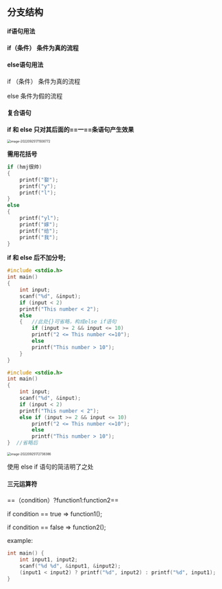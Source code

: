 ## 分支结构

#### if语句用法

**if（条件） 条件为真的流程**

#### else语句用法

if （条件）  条件为真的流程

else   条件为假的流程

#### 复合语句

**if 和 else 只对其后面的==一==条语句产生效果**

<img src="C:\Users\Lanson\AppData\Roaming\Typora\typora-user-images\image-20220925171508772.png" alt="image-20220925171508772" style="zoom:50%;" />

**需用花括号**

```c
if (hmj很帅)
{
    printf("娶");
    printf("y");
    printf("l");
}
else
{
    printf("yl");
    printf("嫁");
    printf("给");
    printf("我");
}
```

**if 和 else 后不加分号;**

```c
#include <stdio.h>
int main()
{
    int input;
    scanf("%d", &input);
    if (input < 2)
    printf("This number < 2");
    else
    {	//此处{}可省略，构成else if语句
        if (input >= 2 && input <= 10)
        printf("2 <= This number <=10");
        else
        printf("This number > 10");
    }
}
```

```c
#include <stdio.h>
int main()
{
    int input;
    scanf("%d", &input);
    if (input < 2)
    printf("This number < 2");
    else if (input >= 2 && input <= 10)
        printf("2 <= This number <=10");
        else
        printf("This number > 10");
}  //省略后
```

<img src="C:\Users\Lanson\Desktop\计算机\笔记\images\image-20220925172738386.png" alt="image-20220925172738386" style="zoom:50%;" />

使用 else if 语句的简洁明了之处

#### 三元运算符

==（condition）?function1:function2==

if condition == true => function1();

if condition == false => function2();

example:

```c
int main() {
	int input1, input2;
	scanf("%d %d", &input1, &input2);
	(input1 < input2) ? printf("%d", input2) : printf("%d", input1);
}
```

